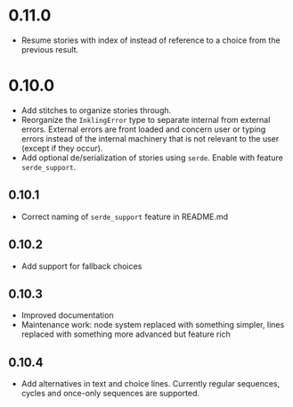 # 0.11.0

*   Resume stories with index of instead of reference to a choice from the previous result.

# 0.10.0

*   Add stitches to organize stories through.
*   Reorganize the `InklingError` type to separate internal from external errors. External errors are front loaded and concern user or typing errors instead of the internal machinery that is not relevant to the user (except if they occur).
*   Add optional de/serialization of stories using `serde`. Enable with feature `serde_support`.

## 0.10.1

*   Correct naming of `serde_support` feature in README.md

## 0.10.2

*   Add support for fallback choices

## 0.10.3

*   Improved documentation
*   Maintenance work: node system replaced with something simpler, lines replaced with something more advanced but feature rich

## 0.10.4

*   Add alternatives in text and choice lines. Currently regular sequences, cycles and once-only sequences are supported.
